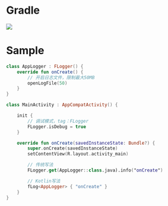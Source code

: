 # Gradle

[![](https://jitpack.io/v/zj565061763/log.svg)](https://jitpack.io/#zj565061763/log)

# Sample

```kotlin
class AppLogger : FLogger() {
    override fun onCreate() {
        // 开启日志文件，限制最大50MB
        openLogFile(50)
    }
}
```

```kotlin
class MainActivity : AppCompatActivity() {

    init {
        // 调试模式，tag：FLogger
        FLogger.isDebug = true
    }

    override fun onCreate(savedInstanceState: Bundle?) {
        super.onCreate(savedInstanceState)
        setContentView(R.layout.activity_main)

        // 传统写法
        FLogger.get(AppLogger::class.java).info("onCreate")

        // Kotlin写法
        fLog<AppLogger> { "onCreate" }
    }
}
```